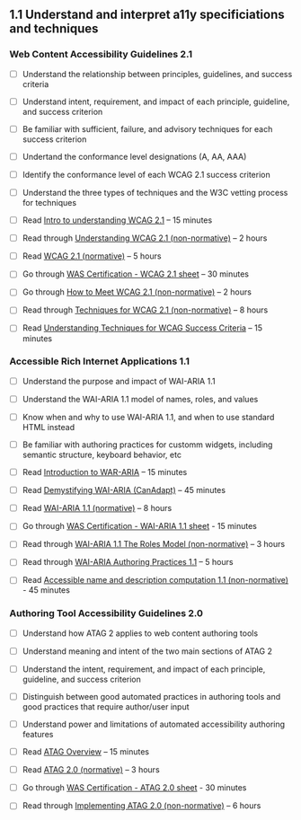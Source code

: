 ## 1.1 Understand and interpret a11y specificiations and techniques 

### Web Content Accessibility Guidelines 2.1
- [ ] Understand the relationship between principles, guidelines, and success criteria
- [ ] Understand intent, requirement, and impact of each principle, guideline, and success criterion
- [ ] Be familiar with sufficient, failure, and advisory techniques for each success criterion
- [ ] Undertand the conformance level designations (A, AA, AAA)
- [ ] Identify the conformance level of each WCAG 2.1 success criterion
- [ ] Understand the three types of techniques and the W3C vetting process for techniques

- [ ] Read [Intro to understanding WCAG 2.1](https://www.w3.org/WAI/WCAG21/Understanding/intro) – 15 minutes
- [ ] Read through [Understanding WCAG 2.1 (non-normative)](https://www.w3.org/WAI/WCAG21/Understanding/) – 2 hours
- [ ] Read [WCAG 2.1 (normative)](https://www.w3.org/TR/WCAG21/) – 5 hours
- [ ] Go through [WAS Certification - WCAG 2.1 sheet](https://docs.google.com/spreadsheets/d/1-E52YevqTxAYfQUZdDoMfqqumcmON9Boir6axGvvYOQ/edit?gid=0#gid=0) – 30 minutes
- [ ] Go through [How to Meet WCAG 2.1 (non-normative)](https://www.w3.org/WAI/WCAG22/quickref/?versions=2.1) – 2 hours
- [ ] Read through [Techniques for WCAG 2.1 (non-normative)](https://www.w3.org/WAI/WCAG21/Techniques/) – 8 hours
- [ ] Read [Understanding Techniques for WCAG Success Criteria](https://www.w3.org/WAI/WCAG21/Understanding/understanding-techniques) – 15 minutes

### Accessible Rich Internet Applications 1.1
- [ ] Understand the purpose and impact of WAI-ARIA 1.1
- [ ] Understand the WAI-ARIA 1.1 model of names, roles, and values
- [ ] Know when and why to use WAI-ARIA 1.1, and when to use standard HTML instead
- [ ] Be familiar with authoring practices for customm widgets, including semantic structure, keyboard behavior, etc

- [ ] Read [Introduction to WAR-ARIA](https://www.w3.org/WAI/standards-guidelines/aria/) – 15 minutes
- [ ] Read [Demystifying WAI-ARIA (CanAdapt)](https://www.davidmacd.com/blog/wai-aria-accessbility-for-average-web-developers.html) – 45 minutes
- [ ] Read [WAI-ARIA 1.1 (normative)](https://www.w3.org/TR/wai-aria-1.1/) – 8 hours
- [ ] Go through [WAS Certification - WAI-ARIA 1.1 sheet](https://docs.google.com/spreadsheets/d/1-E52YevqTxAYfQUZdDoMfqqumcmON9Boir6axGvvYOQ/edit?gid=821101334#gid=821101334) - 15 minutes
- [ ] Read through [WAI-ARIA 1.1 The Roles Model (non-normative)](https://www.w3.org/TR/wai-aria-1.1/#roles) – 3 hours
- [ ] Read through [WAI-ARIA Authoring Practices 1.1](https://www.w3.org/WAI/ARIA/apg/) – 5 hours
- [ ] Read [Accessible name and description computation 1.1 (non-normative)](https://www.w3.org/TR/accname/) - 45 minutes

### Authoring Tool Accessibility Guidelines 2.0
- [ ] Understand how ATAG 2 applies to web content authoring tools
- [ ] Understand meaning and intent of the two main sections of ATAG 2
- [ ] Understand the intent, requirement, and impact of each principle, guideline, and success criterion
- [ ] Distinguish between good automated practices in authoring tools and good practices that require author/user input
- [ ] Understand power and limitations of automated accessibility authoring features

- [ ] Read [ATAG Overview](https://www.w3.org/WAI/standards-guidelines/atag/) – 15 minutes
- [ ] Read [ATAG 2.0 (normative)](https://www.w3.org/TR/ATAG20/) – 3 hours
- [ ] Go through [WAS Certification - ATAG 2.0 sheet](https://docs.google.com/spreadsheets/d/1-E52YevqTxAYfQUZdDoMfqqumcmON9Boir6axGvvYOQ/edit?gid=625526860#gid=625526860) - 30 minutes
- [ ] Read through [Implementing ATAG 2.0 (non-normative)](https://www.w3.org/TR/IMPLEMENTING-ATAG20/) – 6 hours
